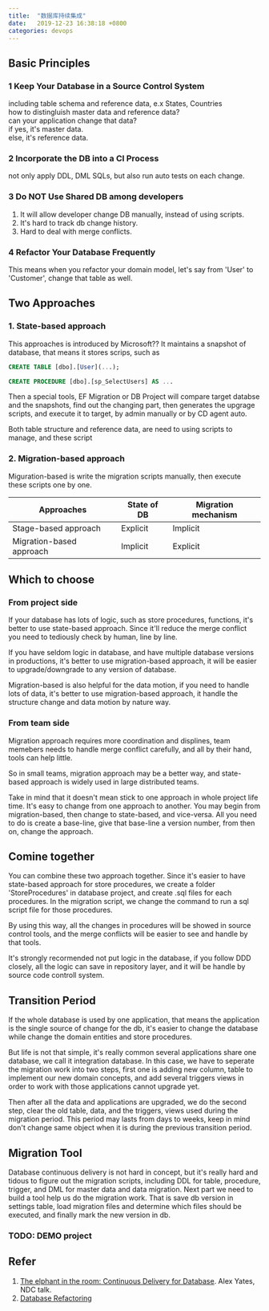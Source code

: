 ```yaml
---
title:  "数据库持续集成"
date:   2019-12-23 16:38:18 +0800
categories: devops
---
```


## Basic Principles

### 1 Keep Your Database in a Source Control System

including table schema and reference data, e.x States, Countries  
how to distingluish master data and reference data?  
can your application change that data?  
if yes, it's master data.  
else, it's reference data.  

### 2 Incorporate the DB into a CI Process

not only apply DDL, DML SQLs, but also run auto tests on each change.  

### 3 Do NOT Use Shared DB among developers

1. It will allow developer change DB manually, instead of using scripts.
2. It's hard to track db change history.  
3. Hard to deal with merge conflicts.  

### 4 Refactor Your Database Frequently

This means when you refactor your domain model, let's say from 'User' to 'Customer', change that table as well.  

## Two Approaches

### 1. State-based approach  

This approaches is introduced by Microsoft?? It maintains a snapshot of database, that means it stores scrips, such as  

```SQL
CREATE TABLE [dbo].[User](...);

CREATE PROCEDURE [dbo].[sp_SelectUsers] AS ...

```

Then a special tools, EF Migration or DB Project will compare target databse and the snapshots, find out the changing part, then generates the upgrage scripts, and execute it to target, by admin manually or by CD agent auto.  

Both table structure and reference data, are need to using scripts to manage, and these script

### 2. Migration-based approach

Miguration-based is write the migration scripts manually, then execute these scripts one by one.  

 Approaches | State of DB | Migration mechanism  
 --- | --- | ---
 Stage-based approach | Explicit | Implicit
 Migration-based approach | Implicit | Explicit  

## Which to choose

### From project side

If your database has lots of logic, such as store procedures, functions, it's better to use state-based approach. Since it'll reduce the merge conflict you need to tediously check by human, line by line.

If you have seldom logic in database, and have multiple database versions in productions, it's better to use migration-based approach, it will be easier to upgrade/downgrade to any version of database.  

Migration-based is also helpful for the data motion, if you need to handle lots of data, it's better to use migration-based approach, it handle the structure change and data motion by nature way.

### From team side

Migration approach requires more coordination and displines, team memebers needs to handle merge conflict carefully, and all by their hand, tools can help little.  

So in small teams, migration approach may be a better way, and state-based approach is widely used in large distributed teams.

Take in mind that it doesn't mean stick to one approach in whole project life time. It's easy to change from one approach to another. You may begin from migration-based, then change to state-based, and vice-versa. All you need to do is create a base-line, give that base-line a version number, from then on, change the approach.

## Comine together

You can combine these two approach together. Since it's easier to have state-based approach for store procedures, we create a folder 'StoreProcedures' in database project, and create .sql files for each procedures. In the migration script, we change the command to run a sql script file for those procedures.

By using this way, all the changes in procedures will be showed in source control tools, and the merge conflicts will be easier to see and handle by that tools.

It's strongly recormended not put logic in the database, if you follow DDD closely, all the logic can save in repository layer, and it will be handle by source code controll system.

## Transition Period

If the whole database is used by one application, that means the application is the single source of change for the db, it's easier to change the database while change the domain entities and store procedures.

But life is not that simple, it's really common several applications share one database, we call it integration database. In this case, we have to seperate the migration work into two steps, first one is adding new column, table to implement our new domain concepts, and add several triggers views in order to work with those applications cannot upgrade yet.

Then after all the data and applications are upgraded, we do the second step, clear the old table, data, and the triggers, views used during the migration period. This period may lasts from days to weeks, keep in mind don't change same object when it is during the previous transition period.

## Migration Tool

Database continuous delivery is not hard in concept, but it's really hard and tidous to figure out the migration scripts, including DDL for table, procedure, trigger, and DML for master data and data migration. Next part we need to build a tool help us do the migration work. That is save db version in settings table, load migration files and determine which files should be executed, and finally mark the new version in db.

### TODO: DEMO project

## Refer

1. [The elphant in the room: Continuous Delivery for Database](http://vimeo.com/131637362). Alex Yates, NDC talk.
2. [Database Refactoring](https://www.databaserefactoring.com/)
